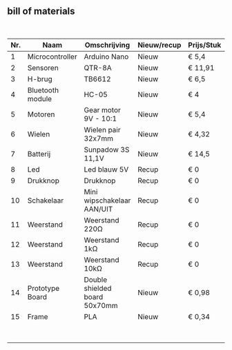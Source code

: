 ## bill of materials
<br />

|Nr.  |Naam              |Omschrijving                   |Nieuw/recup|Prijs/Stuk|Aantal|Subtotaal|
|-----|------------------|-------------------------------|-----------|----------|------|---------|
|1    |Microcontroller	 |Arduino Nano	                 |Nieuw      |€ 5,4	    |1	   |€ 5,4    |
|2	  |Sensoren	         |QTR-8A	                       |Nieuw      |€ 11,91   |1	   |€ 11,91  |
|3	  |H-brug	           |TB6612	                       |Nieuw      |€ 6,5	    |1	   |€ 6,5    |
|4	  |Bluetooth module	 |HC-05	                         |Nieuw      |€ 4	      |1	   |€ 4      |
|5	  |Motoren	         |Gear motor 9V - 10:1	         |Nieuw      |€ 5,4     |2	   |€ 5,4    |
|6	  |Wielen	           |Wielen pair 32x7mm	           |Nieuw      |€ 4,32	  |1	   |€ 4,32   |
|7	  |Batterij	         |Sunpadow 3S 11,1V	             |Nieuw      |€ 14,5    |1	   |€ 14,5   |
|8	  |Led	             |Led blauw 5V	                 |Recup      |€ 0	      |1	   |€ 0      |
|9	  |Drukknop	         |Drukknop 	                     |Recup      |€ 0	      |1	   |€ 0      |
|10	  |Schakelaar	       |Mini wipschakelaar AAN/UIT	   |Recup      |€ 0	      |1	   |€ 0      |
|11	  |Weerstand	       |Weerstand 220Ω	               |Recup      |€ 0	      |1	   |€ 0      | 
|12	  |Weerstand	       |Weerstand 1kΩ	                 |Recup      |€ 0	      |3	   |€ 0      |
|13	  |Weerstand	       |Weerstand 10kΩ	               |Recup      |€ 0	      |1	   |€ 0      |
|14	  |Prototype Board   |Double shielded board 50x70mm	 |Nieuw      |€ 0,98	  |1	   |€ 0,98   |
|15	  |Frame	           |PLA	                           |Nieuw      |€ 0,34	  |1	   |€ 0,34   |
|     |                  |                               |           |   |Totaal prijs:|€ 53,35  |
                                                                        
                                                                                              
